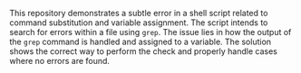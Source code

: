 This repository demonstrates a subtle error in a shell script related to command substitution and variable assignment. The script intends to search for errors within a file using `grep`.  The issue lies in how the output of the `grep` command is handled and assigned to a variable.  The solution shows the correct way to perform the check and properly handle cases where no errors are found.